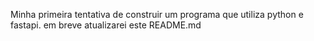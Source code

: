 Minha primeira tentativa de construir um programa que utiliza python e fastapi. em breve atualizarei este README.md
